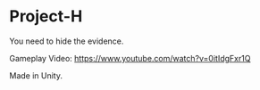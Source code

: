 # Project-H
You need to hide the evidence.

Gameplay Video: https://www.youtube.com/watch?v=0itIdgFxr1Q

Made in Unity.
